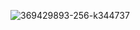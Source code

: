 ![369429893-256-k344737](https://github.com/user-attachments/assets/f5b5fb47-4490-4f09-abd9-88dad7eb3d18)

